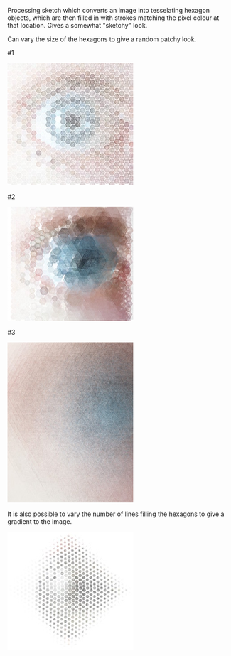 Processing sketch which converts an image into tesselating hexagon objects, which are then filled in with strokes matching the pixel colour at that location. Gives a somewhat "sketchy" look. 

Can vary the size of the hexagons to give a random patchy look. 

#1

![tame](https://github.com/calamont/Hexagon-sketcher/blob/master/images/eye_processed_1_small.jpg)


#2

![more_random](https://github.com/calamont/Hexagon-sketcher/blob/master/images/eye_processed_2_small.jpg)


#3

![so_random](https://github.com/calamont/Hexagon-sketcher/blob/master/images/eye_processed_3_small.jpg)

It is also possible to vary the number of lines filling the hexagons to give a gradient to the image.

![gradient](https://github.com/calamont/Hexagon-sketcher/blob/master/images/iris_small.jpg)
